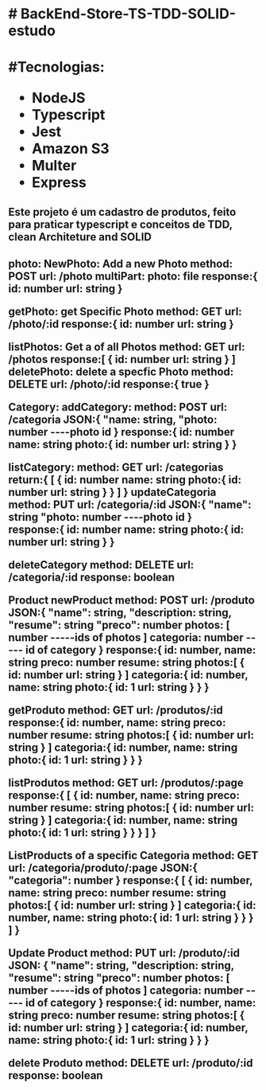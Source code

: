 <h1># BackEnd-Store-TS-TDD-SOLID-estudo <h1>

<p>#Tecnologias:</p>
  <ul>
  <li><b>NodeJS</b></li>
  <li><b>Typescript </b></li>
  <li><b>Jest </b></li>
  <li><b>Amazon S3 </b></li>
  <li> <b>Multer </b></li>
  <li><b>Express </b></li>
</ul>
 
<h2>Este projeto é um cadastro de produtos, feito para praticar typescript e conceitos de TDD, clean Architeture and SOLID<h2>

photo:
  NewPhoto: Add a new Photo
    method: POST
    url: /photo
    multiPart:
      photo: file
    response:{
      id: number
      url: string
    }
  
  getPhoto: get Specific Photo
    method: GET
    url: /photo/:id
    response:{
      id: number
      url: string
    }
  
  listPhotos: Get a of all Photos
    method: GET
    url: /photos
    response:[
      {
        id: number
        url: string
      }
    ]
  deletePhoto: delete a specfic Photo
    method: DELETE
    url: /photo/:id
    response:{
      true
    }

Category:
  addCategory:
    method: POST
    url: /categoria
    JSON:{
      "name: string,
      "photo: number ----photo id
    }
    response:{
      id: number
      name: string
      photo:{
        id: number
        url: string
      }
    }
  
  listCategory:
    method: GET
    url: /categorias
    return:{
      [
        {
          id: number
          name: string
          photo:{
            id: number
            url: string
          }
        }
      ]
    }
    updateCategoria
    method: PUT
    url: /categoria/:id
    JSON:{
      "name": string
      "photo: number ----photo id
    }    
    response:{
      id: number
      name: string
      photo:{
        id: number
        url: string
      }
    }

  deleteCategory
    method: DELETE
    url: /categoria/:id
    response: boolean

Product
  newProduct
    method: POST
    url: /produto
    JSON:{
      "name": string,
      "description: string,
      "resume": string
      "preco": number
      photos: [
        number -----ids of photos
      ] 
      categoria: number ----- id of category
    }
    response:{
      id: number,
      name: string
      preco: number
      resume: string
      photos:[
        {
          id: number
          url: string
        }
      ]
      categoria:{
        id: number,
        name: string
        photo:{
          id: 1
          url: string
        }
      }
    }
  
  getProduto
    method: GET
    url: /produtos/:id
    response:{
      id: number,
      name: string
      preco: number
      resume: string
      photos:[
        {
          id: number
          url: string
        }
      ]
      categoria:{
        id: number,
        name: string
        photo:{
          id: 1
          url: string
        }
      }
    }
  
  listProdutos
    method: GET
    url: /produtos/:page
    response:{
      [
        {
          id: number,
          name: string
          preco: number
          resume: string
          photos:[
            {
              id: number
              url: string
            }
          ]
          categoria:{
            id: number,
            name: string
            photo:{
              id: 1
              url: string
            }
          }
        }
      ]
    }

  ListProducts of a specific Categoria
    method: GET
    url: /categoria/produto/:page
    JSON:{
      "categoria": number
    }
    response:{
      [
        {
          id: number,
          name: string
          preco: number
          resume: string
          photos:[
            {
              id: number
              url: string
            }
          ]
          categoria:{
            id: number,
            name: string
            photo:{
              id: 1
              url: string
            }
          }
        }
      ]
    }
  
  Update Product
    method: PUT
    url: /produto/:id
    JSON:
    {
      "name": string,
      "description: string,
      "resume": string
      "preco": number
      photos: [
        number -----ids of photos
      ] 
      categoria: number ----- id of category
    }
    response:{
      id: number,
      name: string
      preco: number
      resume: string
      photos:[
        {
          id: number
          url: string
        }
      ]
      categoria:{
        id: number,
        name: string
        photo:{
          id: 1
          url: string
        }
      }
    }

  delete Produto
    method: DELETE
    url: /produto/:id
    response: boolean
    





 

